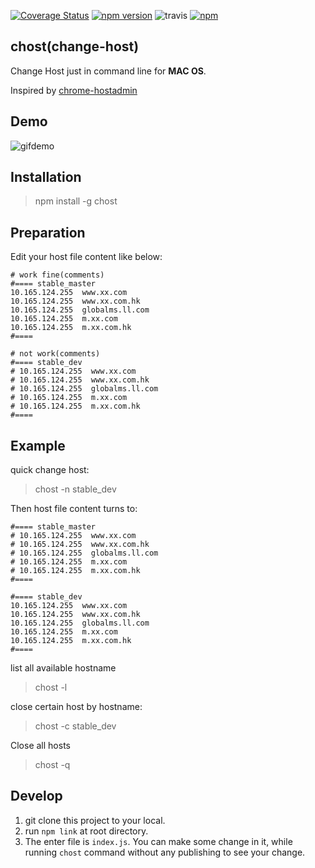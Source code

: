 [![Coverage Status](https://coveralls.io/repos/github/jerryni/chost/badge.svg?branch=master)](https://coveralls.io/github/jerryni/chost?branch=master)
[![npm version](https://img.shields.io/npm/v/chost.svg)](https://www.npmjs.com/package/chost)
![travis](https://travis-ci.org/jerryni/chost.svg?branch=master)
[![npm](https://img.shields.io/npm/dm/chost.svg)](https://www.npmjs.com/package/chost)

## chost(change-host) 

Change Host just in command line for **MAC OS**. 

Inspired by [chrome-hostadmin](https://github.com/tg123/chrome-hostadmin)

## Demo

![gifdemo](https://jerryni.github.io/gifs/mac/host.gif)

## Installation

> npm install -g chost

## Preparation

Edit your host file content like below:

``` 
# work fine(comments)
#==== stable_master
10.165.124.255  www.xx.com
10.165.124.255  www.xx.com.hk
10.165.124.255  globalms.ll.com
10.165.124.255  m.xx.com
10.165.124.255  m.xx.com.hk
#====

# not work(comments)
#==== stable_dev
# 10.165.124.255  www.xx.com
# 10.165.124.255  www.xx.com.hk
# 10.165.124.255  globalms.ll.com
# 10.165.124.255  m.xx.com
# 10.165.124.255  m.xx.com.hk
#====
```

## Example
quick change host:
> chost -n stable_dev

Then host file content turns to:
```
#==== stable_master
# 10.165.124.255  www.xx.com
# 10.165.124.255  www.xx.com.hk
# 10.165.124.255  globalms.ll.com
# 10.165.124.255  m.xx.com
# 10.165.124.255  m.xx.com.hk
#====

#==== stable_dev
10.165.124.255  www.xx.com
10.165.124.255  www.xx.com.hk
10.165.124.255  globalms.ll.com
10.165.124.255  m.xx.com
10.165.124.255  m.xx.com.hk
#====
```

list all available hostname
> chost -l

close certain host by hostname:
> chost -c stable_dev

Close all hosts
> chost -q

## Develop

1. git clone this project to your local.
2. run `npm link` at root directory.
3. The enter file is `index.js`. You can make some change in it,  while running `chost` command without any publishing to see your change.
